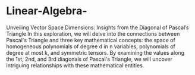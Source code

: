 # Linear-Algebra-
Unveiling Vector Space Dimensions: Insights from the Diagonal of Pascal’s Triangle
In this exploration, we will delve into the connections between Pascal's Triangle and three key mathematical concepts: the space of homogeneous polynomials of degree d in n variables, polynomials of degree at most k, and symmetric tensors. By examining the values along the 1st, 2nd, and 3rd diagonals of Pascal's Triangle, we will uncover intriguing relationships with these mathematical entities.
